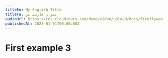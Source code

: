 ```yaml
---
titleEn: My English Title
titleFa: عنوان فارسی من
audioUrl: https://res.cloudinary.com/demo/video/upload/docs/fireflywav.mp3
publishedAt: 2023-01-01T00:00:00Z
---
```


# First example 3

